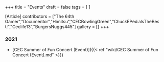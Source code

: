 +++
title = "Events"
draft = false
tags = [ ]

[Article]
contributors = ["The 64th Gamer","Documentor","Himitsu","CECBowlingGreen","ChuckEPediaIsTheBest!","Ceclife13","BurgersNuggs445"]
gallery = []
+++
### 2021 ###

* [CEC Summer of Fun Concert (Event)]({{< ref "wiki/CEC Summer of Fun Concert (Event).md" >}})